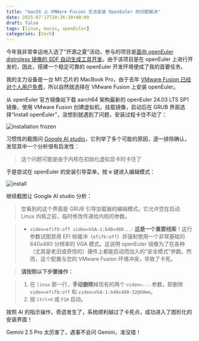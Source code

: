 ```yaml
---
title: "macOS 上 VMWare Fusion 无法安装 OpenEuler 的问题解决"
date: 2025-07-17T20:26:30+08:00
draft: false
tags: [linux, macos, openEuler]
categories: [tech]
---
```


今年我非常幸运地入选了“开源之夏”活动，参与的项目是[面向 openEuler distroless 镜像的 SDF 自动生成工具开发](https://summer-ospp.ac.cn/org/prodetail/25b970448)。由于该项目是在 openEuler 上进行开发的，因此，搭建一个稳定可靠的 openEuler 开发环境便成了我的首要任务。

我的主力设备是一台 M1 芯片的 MacBook Pro，由于去年 [VMware Fusion 已经对个人用户免费](https://blogs.vmware.com/cloud-foundation/2024/11/11/vmware-fusion-and-workstation-are-now-free-for-all-users/)，所以自然就选择在 VMware Fusion 上安装 openEuler。

从 openEuler 官方镜像站下载 aarch64 架构最新的 openEuler 24.03 LTS SP1 镜像，使用 VMware Fusion 创建虚拟机，挂载镜像，启动后在 GRUB 界面选择“Install openEuler”，没想到就遇到了问题，安装过程卡住不动了：

![installation frozen](https://cdn.mahaoliang.tech/2024/202507172109472.png)

习惯性的截图问 [Google AI studio](https://aistudio.google.com/)，它列举了多个可能的原因，逐一排除确认，发现其中一个分析很有启发性：

> 这个问题可能是由于内核在初始化虚拟显卡时卡住了

于是尝试在 openEuler 的安装引导菜单，按 e 键进入编辑模式：

![install](https://cdn.mahaoliang.tech/2024/202507172140190.png)

继续截图让 Google AI studio 分析：

> 您看到的这个界面是 GRUB 引导加载器的编辑模式。它允许您在启动 Linux 内核之前，临时修改传递给内核的参数。

>    *   `video=efifb:off video=VGA-1:640x480...`: **这是一个重要线索**！这行参数试图禁用 EFI 帧缓冲（`efifb:off`）并强制使用一个非常基础的 640x480 分辨率的 VGA 模式。这说明 openEuler 镜像为了在各种（尤其是老旧或奇怪的）硬件上都能启动而加入的“安全模式”参数。然而，这个配置与您的 VMware Fusion 环境冲突，导致了卡死。

> **请按照以下步骤操作：**

> 1.  在 `linux` 那一行，**手动删除**掉现有的两个 `video=...` 参数，即删除 `video=efifb:off` 和 `video=VGA-1:640x480-32@60me`。
> 2.  按 `Ctrl+X` 或 `F10` 启动。

按照 AI 的指示操作，奇迹发生了，系统顺利越过了卡死点，成功进入了图形化的安装界面！

Gemini 2.5 Pro 太厉害了，遇事不会问 Gemini，准没错！
